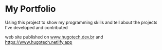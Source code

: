 # My Portfolio

Using this project to show my programming skills and tell about the projects I've developed and contributed

web site published on www.hugotech.dev.br and https://www.hugotech.netlify.app

